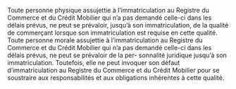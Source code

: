 Toute personne physique assujettie à l’immatriculation au Registre du Commerce et
du Crédit Mobilier qui n’a pas demandé celle-ci dans les délais prévus, ne peut se prévaloir,
jusqu’à son immatriculation, de la qualité de commerçant lorsque son immatriculation est
requise en cette qualité.
Toute personne morale assujettie à l’immatriculation au Registre du Commerce et du Crédit
Mobilier qui n’a pas demandé celle-ci dans les délais prévus, ne peut se prévaloir de la per-
sonnalité juridique jusqu’à son immatriculation.
Toutefois, elle ne peut invoquer son défaut d’immatriculation au Registre du Commerce et du
Crédit Mobilier pour se soustraire aux responsabilités et aux obligations inhérentes à cette
qualité.